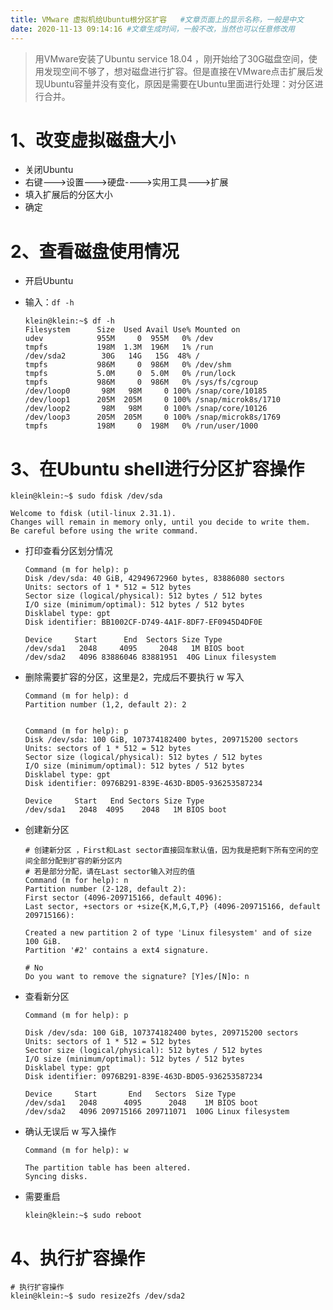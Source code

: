```yaml
---
title: VMware 虚拟机给Ubuntu根分区扩容   #文章页面上的显示名称，一般是中文
date: 2020-11-13 09:14:16 #文章生成时间，一般不改，当然也可以任意修改用
---
```


> 用VMware安装了Ubuntu service 18.04 ，刚开始给了30G磁盘空间，使用发现空间不够了，想对磁盘进行扩容。但是直接在VMware点击扩展后发现Ubuntu容量并没有变化，原因是需要在Ubuntu里面进行处理：对分区进行合并。

<!--more-->

# 1、改变虚拟磁盘大小

* 关闭Ubuntu
* 右键--->设置--->硬盘---->实用工具--->扩展 
* 填入扩展后的分区大小
* 确定

# 2、查看磁盘使用情况

* 开启Ubuntu

* 输入：`df -h`

  ```shell
  klein@klein:~$ df -h
  Filesystem      Size  Used Avail Use% Mounted on
  udev            955M     0  955M   0% /dev
  tmpfs           198M  1.3M  196M   1% /run
  /dev/sda2        30G   14G   15G  48% /
  tmpfs           986M     0  986M   0% /dev/shm
  tmpfs           5.0M     0  5.0M   0% /run/lock
  tmpfs           986M     0  986M   0% /sys/fs/cgroup
  /dev/loop0       98M   98M     0 100% /snap/core/10185
  /dev/loop1      205M  205M     0 100% /snap/microk8s/1710
  /dev/loop2       98M   98M     0 100% /snap/core/10126
  /dev/loop3      205M  205M     0 100% /snap/microk8s/1769
  tmpfs           198M     0  198M   0% /run/user/1000
  ```

  

# 3、在Ubuntu shell进行分区扩容操作

```shell
klein@klein:~$ sudo fdisk /dev/sda

Welcome to fdisk (util-linux 2.31.1).
Changes will remain in memory only, until you decide to write them.
Be careful before using the write command.
```

* 打印查看分区划分情况

  ```shell
  Command (m for help): p
  Disk /dev/sda: 40 GiB, 42949672960 bytes, 83886080 sectors
  Units: sectors of 1 * 512 = 512 bytes
  Sector size (logical/physical): 512 bytes / 512 bytes
  I/O size (minimum/optimal): 512 bytes / 512 bytes
  Disklabel type: gpt
  Disk identifier: BB1002CF-D749-4A1F-8DF7-EF0945D4DF0E
  
  Device     Start      End  Sectors Size Type
  /dev/sda1   2048     4095     2048   1M BIOS boot
  /dev/sda2   4096 83886046 83881951  40G Linux filesystem
  ```

* 删除需要扩容的分区，这里是2，完成后不要执行 w 写入

  ```shell
  Command (m for help): d
  Partition number (1,2, default 2): 2
  
  
  Command (m for help): p
  Disk /dev/sda: 100 GiB, 107374182400 bytes, 209715200 sectors
  Units: sectors of 1 * 512 = 512 bytes
  Sector size (logical/physical): 512 bytes / 512 bytes
  I/O size (minimum/optimal): 512 bytes / 512 bytes
  Disklabel type: gpt
  Disk identifier: 0976B291-839E-463D-BD05-936253587234
  
  Device     Start   End Sectors Size Type
  /dev/sda1   2048  4095    2048   1M BIOS boot
  ```

* 创建新分区

  ```shell
  # 创建新分区 ，First和Last sector直接回车默认值，因为我是把剩下所有空闲的空间全部分配到扩容的新分区内
  # 若是部分分配，请在Last sector输入对应的值
  Command (m for help): n
  Partition number (2-128, default 2):
  First sector (4096-209715166, default 4096):
  Last sector, +sectors or +size{K,M,G,T,P} (4096-209715166, default 209715166):
  
  Created a new partition 2 of type 'Linux filesystem' and of size 100 GiB.
  Partition '#2' contains a ext4 signature.
  
  # No
  Do you want to remove the signature? [Y]es/[N]o: n
  ```

* 查看新分区

  ```shell
  Command (m for help): p
  
  Disk /dev/sda: 100 GiB, 107374182400 bytes, 209715200 sectors
  Units: sectors of 1 * 512 = 512 bytes
  Sector size (logical/physical): 512 bytes / 512 bytes
  I/O size (minimum/optimal): 512 bytes / 512 bytes
  Disklabel type: gpt
  Disk identifier: 0976B291-839E-463D-BD05-936253587234
  
  Device     Start       End   Sectors  Size Type
  /dev/sda1   2048      4095      2048    1M BIOS boot
  /dev/sda2   4096 209715166 209711071  100G Linux filesystem
  ```

* 确认无误后 w 写入操作

  ```
  Command (m for help): w
  
  The partition table has been altered.
  Syncing disks.
  ```

* 需要重启

  ```
  klein@klein:~$ sudo reboot
  ```

# 4、执行扩容操作

```shell
# 执行扩容操作
klein@klein:~$ sudo resize2fs /dev/sda2
```

